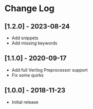 # Change Log

## [1.2.0] - 2023-08-24
- Add snippets
- Add missing keywords

## [1.1.0] - 2020-09-17
- Add full Verilog Preprocessor support
- Fix some quirks

## [1.0.0] - 2018-11-23
- Initial release
